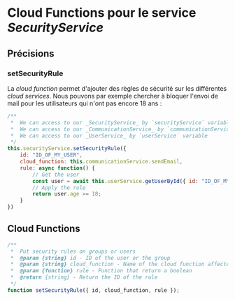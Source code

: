 # Cloud Functions pour le service _SecurityService_

## Précisions

### setSecurityRule

La _cloud function_ permet d'ajouter des règles de sécurité sur les différentes _cloud services_. Nous pouvons par exemple chercher à bloquer l'envoi de mail pour les utilisateurs qui n'ont pas encore 18 ans :


```javascript
/**
 *  We can access to our _SecurityService_ by `securityService` variable
 *  We can access to our _CommunicationService_ by `communicationService` variable
 *  We can access to our _UserService_ by `userService` variable
 */
this.securityService.setSecurityRule({
    id: "ID_OF_MY_USER",
    cloud_function: this.communicationService.sendEmail,
    rule: async function() {
        // Get the user
        const user = await this.userService.getUserById({ id: "ID_OF_MY_USER"});
        // Apply the rule
        return user.age >= 18;
    }
})
```

## Cloud Functions

```javascript
/**
 *  Put security rules on groups or users
 *  @param {string} id - ID of the user or the group
 *  @param {string} cloud_function - Name of the cloud function affected by rule (example : "UserService.createUser()")
 *  @param {function} rule - Function that return a boolean
 *  @return {string} - Return the ID of the rule
 */
function setSecurityRule({ id, cloud_function, rule });
```

